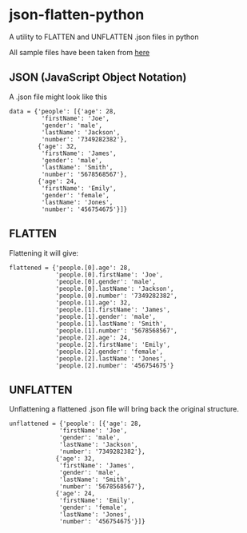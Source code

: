# json-flatten-python
A utility to FLATTEN and UNFLATTEN .json files in python

All sample files have been taken from [here](https://filesamples.com/formats/json)

## JSON (JavaScript Object Notation)

A .json file might look like this
```
data = {'people': [{'age': 28,
         'firstName': 'Joe',
         'gender': 'male',
         'lastName': 'Jackson',
         'number': '7349282382'},
        {'age': 32,
         'firstName': 'James',
         'gender': 'male',
         'lastName': 'Smith',
         'number': '5678568567'},
        {'age': 24,
         'firstName': 'Emily',
         'gender': 'female',
         'lastName': 'Jones',
         'number': '456754675'}]}

```
## FLATTEN

Flattening it will give:
```
flattened = {'people.[0].age': 28,
             'people.[0].firstName': 'Joe',
             'people.[0].gender': 'male',
             'people.[0].lastName': 'Jackson',
             'people.[0].number': '7349282382',
             'people.[1].age': 32,
             'people.[1].firstName': 'James',
             'people.[1].gender': 'male',
             'people.[1].lastName': 'Smith',
             'people.[1].number': '5678568567',
             'people.[2].age': 24,
             'people.[2].firstName': 'Emily',
             'people.[2].gender': 'female',
             'people.[2].lastName': 'Jones',
             'people.[2].number': '456754675'}
 ```
## UNFLATTEN

 Unflattening a flattened .json file will bring back the original structure.
 ```
unflattened = {'people': [{'age': 28,
               'firstName': 'Joe',
               'gender': 'male',
               'lastName': 'Jackson',
               'number': '7349282382'},
              {'age': 32,
               'firstName': 'James',
               'gender': 'male',
               'lastName': 'Smith',
               'number': '5678568567'},
              {'age': 24,
               'firstName': 'Emily',
               'gender': 'female',
               'lastName': 'Jones',
               'number': '456754675'}]}
```
